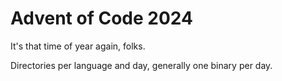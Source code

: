 # Advent of Code 2024

It's that time of year again, folks.

Directories per language and day, generally one binary per day.
